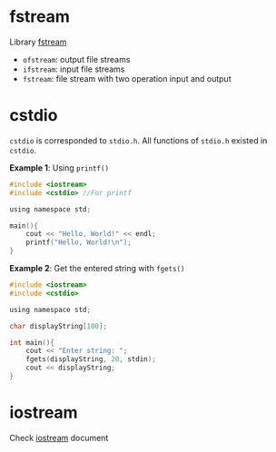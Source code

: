 # fstream

Library [fstream](fstream)

* ``ofstream``: output file streams
* ``ifstream``: input file streams
* ``fstream``: file stream with two operation input and output

# cstdio

``cstdio`` is corresponded to ``stdio.h``. All functions of ``stdio.h`` existed in ``cstdio``.

**Example 1**: Using ``printf()``

```c
#include <iostream>
#include <cstdio> //For printf

using namespace std;

main(){
	cout << "Hello, World!" << endl;
    printf("Hello, World!\n");
}
```

**Example 2**: Get the entered string with ``fgets()``

```c
#include <iostream>
#include <cstdio>

using namespace std;

char displayString[100];

int main(){
	cout << "Enter string: ";
	fgets(displayString, 20, stdin);
	cout << displayString;
}
```

# iostream

Check [iostream](iostream) document